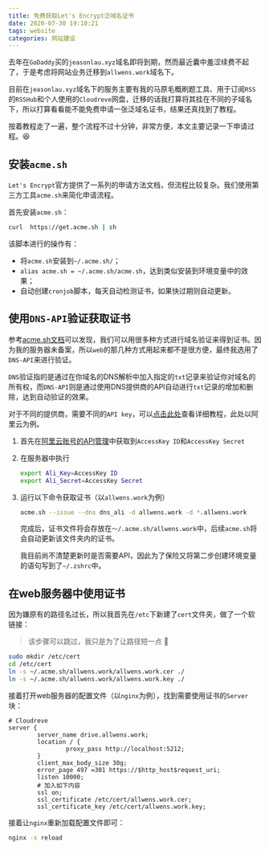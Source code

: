 ```yaml
---
title: 免费获取Let's Encrypt泛域名证书
date: 2020-07-30 19:10:21
tags: website
categories: 网站建设
---
```


去年在`GoDaddy`买的`jeasonlau.xyz`域名即将到期，然而最近囊中羞涩续费不起了，于是考虑将网站业务迁移到`allwens.work`域名下。

目前在`jeasonlau.xyz`域名下的服务主要有我的马原毛概刷题工具、用于订阅`RSS`的`RSSHub`和个人使用的`Cloudreve`网盘，迁移的话我打算将其挂在不同的子域名下，所以打算看看能不能免费申请一张泛域名证书，结果还真找到了教程。

按着教程走了一遍，整个流程不过十分钟，非常方便，本文主要记录一下申请过程。😆

<!-- more -->

## 安装`acme.sh`

`Let's Encrypt`官方提供了一系列的申请方法文档，但流程比较复杂。我们使用第三方工具`acme.sh`来简化申请流程。

首先安装`acme.sh`：

```bash
curl  https://get.acme.sh | sh
```

该脚本进行的操作有：

+ 将`acme.sh`安装到`~/.acme.sh/`；
+ `alias acme.sh = ~/.acme.sh/acme.sh`，达到类似安装到环境变量中的效果；
+ 自动创建`cronjob`脚本，每天自动检测证书，如果快过期则自动更新。

## 使用`DNS-API`验证获取证书

参考[acme.sh文档](https://github.com/acmesh-official/acme.sh/wiki/How-to-issue-a-cert)可以发现，我们可以用很多种方式进行域名验证来得到证书。因为我的服务器未备案，所以`web`的那几种方式用起来都不是很方便，最终我选用了`DNS-API`来进行验证。

`DNS`验证指的是通过在你域名的DNS解析中加入指定的`txt`记录来验证你对域名的所有权，而`DNS-API`则是通过使用DNS提供商的API自动进行`txt`记录的增加和删除，达到自动验证的效果。

对于不同的提供商，需要不同的`API key`，可以[点击此处](https://github.com/acmesh-official/acme.sh/wiki/dnsapi)查看详细教程，此处以阿里云为例。

1. 首先在[阿里云账号的API管理](https://ak-console.aliyun.com/#/accesskey)中获取到`AccessKey ID`和`AccessKey Secret`

2. 在服务器中执行

   ```bash
   export Ali_Key=AccessKey ID
   export Ali_Secret=AccessKey Secret
   ```

3. 运行以下命令获取证书（以`allwens.work`为例）

   ```bash
   acme.sh --issue --dns dns_ali -d allwens.work -d *.allwens.work
   ```

   完成后，证书文件将会存放在`～/.acme.sh/allwens.work`中，后续`acme.sh`将会自动更新该文件夹内的证书。

   我目前尚不清楚更新时是否需要API，因此为了保险又将第二步创建环境变量的语句写到了`~/.zshrc`中。

## 在web服务器中使用证书

因为嫌原有的路径名过长，所以我首先在`/etc`下新建了`cert`文件夹，做了一个软链接：

> 该步骤可以跳过，我只是为了让路径短一点 🤣

```bash
sudo mkdir /etc/cert
cd /etc/cert
ln -s ~/.acme.sh/allwens.work/allwens.work.cer ./
ln -s ~/.acme.sh/allwens.work/allwens.work.key ./
```

接着打开web服务器的配置文件（以`nginx`为例），找到需要使用证书的`Server`块：

```nginx
# Cloudreve
server {
        server_name drive.allwens.work;
        location / {
                proxy_pass http://localhost:5212;
        }
        client_max_body_size 30g;
        error_page 497 =301 https://$http_host$request_uri;
        listen 10000;
        # 加入如下内容
        ssl on;
        ssl_certificate /etc/cert/allwens.work.cer;
        ssl_certificate_key /etc/cert/allwens.work.key;
```

接着让`nginx`重新加载配置文件即可：

```bash
nginx -s reload
```



